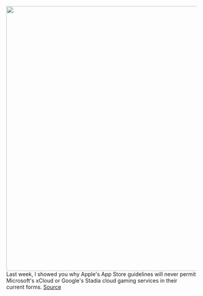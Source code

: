 <img src='https://cdn.vox-cdn.com/thumbor/h4z0dV4JCBF5AdbQpYX3wIAzm68=/0x0:1094x696/1200x800/filters:focal(460x261:634x435)/cdn.vox-cdn.com/uploads/chorus_image/image/67453665/xbox_remote_play_2.0.jpg' width='700px' /><br/>
Last week, I showed you why Apple's App Store guidelines will never permit Microsoft's xCloud or Google's Stadia cloud gaming services in their current forms.
<a href='https://www.theverge.com/2020/9/23/21452029/apple-microsoft-xbox-console-streaming-xcloud-app-store-guidelines'> Source <a/>